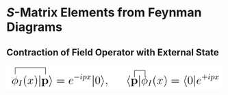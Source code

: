 # *S*-Matrix Elements from Feynman Diagrams

## Contraction of Field Operator with External State

<center>
<img src="Figures/field_state_contr.svg" style="background-color:white">
</center>